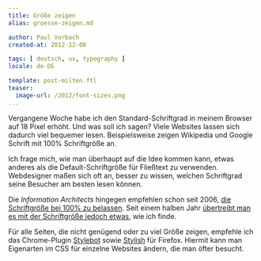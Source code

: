```yaml
---
title: Größe zeigen
alias: groesse-zeigen.md

author: Paul Vorbach
created-at: 2012-12-08

tags: [ deutsch, ux, typography ]
locale: de-DE

template: post-milten.ftl
teaser:
  image-url: /2012/font-sizes.png
...
```


Vergangene Woche habe ich den Standard-Schriftgrad in meinem Browser auf 18
Pixel erhöht. Und was soll ich sagen? Viele Websites lassen sich dadurch viel
bequemer lesen. Beispielsweise zeigen Wikipedia und Google Schrift mit 100%
Schriftgröße an.

Ich frage mich, wie man überhaupt auf die Idee kommen kann, etwas anderes als
die Default-Schriftgröße für Fließtext zu verwenden. Webdesigner maßen sich oft
an, besser zu wissen, welchen Schriftgrad seine Besucher am besten lesen können.

Die _Information Architects_ hingegen empfehlen schon seit 2006,
[die Schriftgröße bei 100% zu belassen][100e2r]. Seit einem halben Jahr
[übertreibt man es mit der Schriftgröße jedoch etwas][rtypo], wie ich finde.

Für alle Seiten, die nicht genügend oder zu viel Größe zeigen, empfehle ich das
Chrome-Plugin [Stylebot] sowie [Stylish] für Firefox. Hiermit kann man
Eigenarten im CSS für einzelne Websites ändern, die man öfter besucht.


[100e2r]: https://ia.net/topics/100e2r
[rtypo]: https://ia.net/topics/responsive-typography-the-basics
[stylebot]: https://github.com/ankit/stylebot
[stylish]: https://addons.mozilla.org/de/firefox/addon/stylish/
